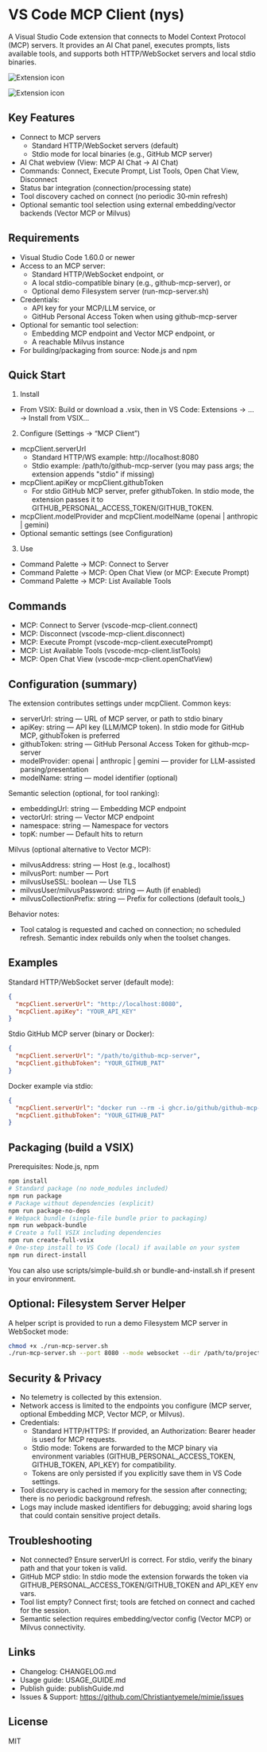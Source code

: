 # VS Code MCP Client (nys)

A Visual Studio Code extension that connects to Model Context Protocol (MCP) servers. It provides an AI Chat panel, executes prompts, lists available tools, and supports both HTTP/WebSocket servers and local stdio binaries.

![Extension icon](images/ext.jpeg)

![Extension icon](images/demo.gif)

## Key Features

- Connect to MCP servers
  - Standard HTTP/WebSocket servers (default)
  - Stdio mode for local binaries (e.g., GitHub MCP server)
- AI Chat webview (View: MCP AI Chat → AI Chat)
- Commands: Connect, Execute Prompt, List Tools, Open Chat View, Disconnect
- Status bar integration (connection/processing state)
- Tool discovery cached on connect (no periodic 30‑min refresh)
- Optional semantic tool selection using external embedding/vector backends (Vector MCP or Milvus)

## Requirements

- Visual Studio Code 1.60.0 or newer
- Access to an MCP server:
  - Standard HTTP/WebSocket endpoint, or
  - A local stdio-compatible binary (e.g., github-mcp-server), or
  - Optional demo Filesystem server (run-mcp-server.sh)
- Credentials:
  - API key for your MCP/LLM service, or
  - GitHub Personal Access Token when using github-mcp-server
- Optional for semantic tool selection:
  - Embedding MCP endpoint and Vector MCP endpoint, or
  - A reachable Milvus instance
- For building/packaging from source: Node.js and npm

## Quick Start

1) Install
- From VSIX: Build or download a .vsix, then in VS Code: Extensions → … → Install from VSIX…

2) Configure (Settings → “MCP Client”)
- mcpClient.serverUrl
  - Standard HTTP/WS example: http://localhost:8080
  - Stdio example: /path/to/github-mcp-server (you may pass args; the extension appends "stdio" if missing)
- mcpClient.apiKey or mcpClient.githubToken
  - For stdio GitHub MCP server, prefer githubToken. In stdio mode, the extension passes it to GITHUB_PERSONAL_ACCESS_TOKEN/GITHUB_TOKEN.
- mcpClient.modelProvider and mcpClient.modelName (openai | anthropic | gemini)
- Optional semantic settings (see Configuration)

3) Use
- Command Palette → MCP: Connect to Server
- Command Palette → MCP: Open Chat View (or MCP: Execute Prompt)
- Command Palette → MCP: List Available Tools

## Commands
- MCP: Connect to Server (vscode-mcp-client.connect)
- MCP: Disconnect (vscode-mcp-client.disconnect)
- MCP: Execute Prompt (vscode-mcp-client.executePrompt)
- MCP: List Available Tools (vscode-mcp-client.listTools)
- MCP: Open Chat View (vscode-mcp-client.openChatView)

## Configuration (summary)
The extension contributes settings under mcpClient. Common keys:
- serverUrl: string — URL of MCP server, or path to stdio binary
- apiKey: string — API key (LLM/MCP token). In stdio mode for GitHub MCP, githubToken is preferred
- githubToken: string — GitHub Personal Access Token for github-mcp-server
- modelProvider: openai | anthropic | gemini — provider for LLM-assisted parsing/presentation
- modelName: string — model identifier (optional)

Semantic selection (optional, for tool ranking):
- embeddingUrl: string — Embedding MCP endpoint
- vectorUrl: string — Vector MCP endpoint
- namespace: string — Namespace for vectors
- topK: number — Default hits to return

Milvus (optional alternative to Vector MCP):
- milvusAddress: string — Host (e.g., localhost)
- milvusPort: number — Port
- milvusUseSSL: boolean — Use TLS
- milvusUser/milvusPassword: string — Auth (if enabled)
- milvusCollectionPrefix: string — Prefix for collections (default tools_)

Behavior notes:
- Tool catalog is requested and cached on connection; no scheduled refresh. Semantic index rebuilds only when the toolset changes.

## Examples

Standard HTTP/WebSocket server (default mode):

```json
{
  "mcpClient.serverUrl": "http://localhost:8080",
  "mcpClient.apiKey": "YOUR_API_KEY"
}
```

Stdio GitHub MCP server (binary or Docker):

```json
{
  "mcpClient.serverUrl": "/path/to/github-mcp-server",
  "mcpClient.githubToken": "YOUR_GITHUB_PAT"
}
```

Docker example via stdio:

```json
{
  "mcpClient.serverUrl": "docker run --rm -i ghcr.io/github/github-mcp-server",
  "mcpClient.githubToken": "YOUR_GITHUB_PAT"
}
```

## Packaging (build a VSIX)

Prerequisites: Node.js, npm

```bash
npm install
# Standard package (no node_modules included)
npm run package
# Package without dependencies (explicit)
npm run package-no-deps
# Webpack bundle (single-file bundle prior to packaging)
npm run webpack-bundle
# Create a full VSIX including dependencies
npm run create-full-vsix
# One-step install to VS Code (local) if available on your system
npm run direct-install
```

You can also use scripts/simple-build.sh or bundle-and-install.sh if present in your environment.

## Optional: Filesystem Server Helper
A helper script is provided to run a demo Filesystem MCP server in WebSocket mode:

```bash
chmod +x ./run-mcp-server.sh
./run-mcp-server.sh --port 8080 --mode websocket --dir /path/to/project
```

## Security & Privacy
- No telemetry is collected by this extension.
- Network access is limited to the endpoints you configure (MCP server, optional Embedding MCP, Vector MCP, or Milvus).
- Credentials:
  - Standard HTTP/HTTPS: If provided, an Authorization: Bearer <token> header is used for MCP requests.
  - Stdio mode: Tokens are forwarded to the MCP binary via environment variables (GITHUB_PERSONAL_ACCESS_TOKEN, GITHUB_TOKEN, API_KEY) for compatibility.
  - Tokens are only persisted if you explicitly save them in VS Code settings.
- Tool discovery is cached in memory for the session after connecting; there is no periodic background refresh.
- Logs may include masked identifiers for debugging; avoid sharing logs that could contain sensitive project details.

## Troubleshooting
- Not connected? Ensure serverUrl is correct. For stdio, verify the binary path and that your token is valid.
- GitHub MCP stdio: In stdio mode the extension forwards the token via GITHUB_PERSONAL_ACCESS_TOKEN/GITHUB_TOKEN and API_KEY env vars.
- Tool list empty? Connect first; tools are fetched on connect and cached for the session.
- Semantic selection requires embedding/vector config (Vector MCP) or Milvus connectivity.

## Links
- Changelog: CHANGELOG.md
- Usage guide: USAGE_GUIDE.md
- Publish guide: publishGuide.md
- Issues & Support: https://github.com/Christiantyemele/mimie/issues

## License
MIT
